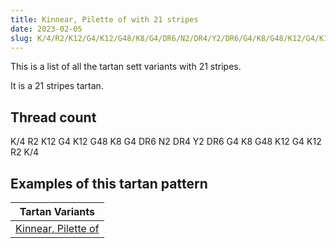 ```yaml
---
title: Kinnear, Pilette of with 21 stripes
date: 2023-02-05
slug: K/4/R2/K12/G4/K12/G48/K8/G4/DR6/N2/DR4/Y2/DR6/G4/K8/G48/K12/G4/K12/R2/K/4
---
```

This is a list of all the tartan sett variants with 21 stripes.

It is a 21 stripes tartan.


## Thread count
K/4 R2 K12 G4 K12 G48 K8 G4 DR6 N2 DR4 Y2 DR6 G4 K8 G48 K12 G4 K12 R2 K/4

## Examples of this tartan pattern

| Tartan Variants |
|---------------|
| [Kinnear, Pilette of](/variants/k/4/r2/k12/g4/k12/g48/k8/g4/dr6/n2/dr4/y2/dr6/g4/k8/g48/k12/g4/k12/r2/k/4-dr800000-g008000-k000000-nb0b0b0-rc00000-yf0c000)||
